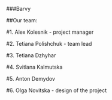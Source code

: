 ###Barvy

##Our team:

#1. Alex Kolesnik - project manager

#2. Tetiana Polishchuk - team lead

#3. Tetiana Dzhyhar

#4. Svitlana Kalmutska

#5. Anton Demydov

#6. Olga Novitska - design of the project
